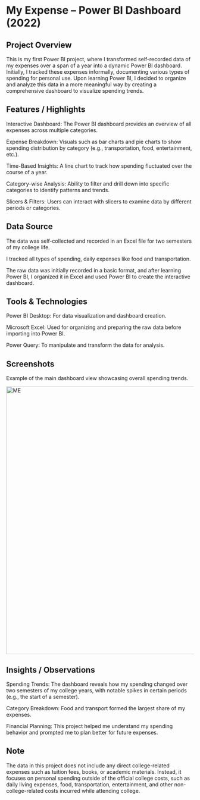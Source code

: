 # My Expense – Power BI Dashboard (2022)

## Project Overview
This is my first Power BI project, where I transformed self-recorded data of my expenses over a span of a year into a dynamic Power BI dashboard. Initially, I tracked these expenses informally, documenting various types of spending for personal use. Upon learning Power BI, I decided to organize and analyze this data in a more meaningful way by creating a comprehensive dashboard to visualize spending trends.

## Features / Highlights

Interactive Dashboard: The Power BI dashboard provides an overview of all expenses across multiple categories.

Expense Breakdown: Visuals such as bar charts and pie charts to show spending distribution by category (e.g., transportation, food, entertainment, etc.).

Time-Based Insights: A line chart to track how spending fluctuated over the course of a year.

Category-wise Analysis: Ability to filter and drill down into specific categories to identify patterns and trends.

Slicers & Filters: Users can interact with slicers to examine data by different periods or categories.

## Data Source

The data was self-collected and recorded in an Excel file for two semesters of my college life.

I tracked all types of spending, daily expenses like food and transportation.

The raw data was initially recorded in a basic format, and after learning Power BI, I organized it in Excel and used Power BI to create the interactive dashboard.

## Tools & Technologies

Power BI Desktop: For data visualization and dashboard creation.

Microsoft Excel: Used for organizing and preparing the raw data before importing into Power BI.

Power Query: To manipulate and transform the data for analysis.

## Screenshots

Example of the main dashboard view showcasing overall spending trends.

<img width="1277" height="720" alt="ME" src="https://github.com/user-attachments/assets/f993157a-81f5-47b4-b04b-fb24ea2fe4bc" />

## Insights / Observations

Spending Trends: The dashboard reveals how my spending changed over two semesters of my college years, with notable spikes in certain periods (e.g., the start of a semester).

Category Breakdown: Food and transport formed the largest share of my expenses.

Financial Planning: This project helped me understand my spending behavior and prompted me to plan better for future expenses.

## Note

The data in this project does not include any direct college-related expenses such as tuition fees, books, or academic materials. Instead, it focuses on personal spending outside of the official college costs, such as daily living expenses, food, transportation, entertainment, and other non-college-related costs incurred while attending college.
